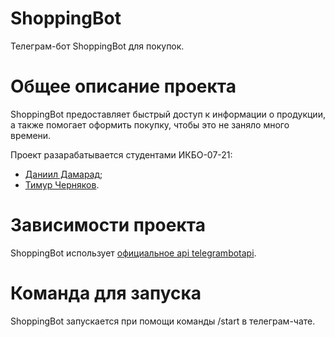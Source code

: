 # ShoppingBot
Телеграм-бот ShoppingBot для покупок.


# Общее описание проекта
ShoppingBot предоставляет быстрый доступ к информации о продукции, а также помогает оформить покупку, чтобы это не заняло много времени.

Проект разарабатывается студентами ИКБО-07-21:
- [Даниил Дамарад](https://github.com/skylejke);
- [Тимур Черняков](https://github.com/wjexsonson).


# Зависимости проекта
ShoppingBot использует [официальное api telegrambotapi](https://core.telegram.org/bots/api).


# Команда для запуска
ShoppingBot запускается при помощи команды /start в телеграм-чате.

